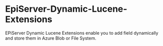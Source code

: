 # EpiServer-Dynamic-Lucene-Extensions
EPiServer Dynamic Lucene Extensions enable you to add field dynamically and store them in Azure Blob or File System.
